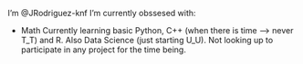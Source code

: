 I’m @JRodriguez-knf
I’m currently obssesed with:
- Math
Currently learning basic Python, C++ (when there is time --> never T_T) and R.
Also Data Science (just starting U_U).
Not looking up to participate in any project for the time being.

